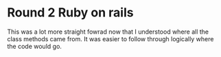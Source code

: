 # Round 2 Ruby on rails

This was a lot more straight fowrad now that I understood where all the class methods came from. It was easier to follow through logically where the code would go.
